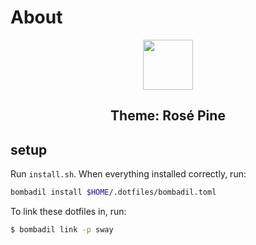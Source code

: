 # About
<p align="center">
  <a href="https://rosepinetheme.com"><img src="https://raw.githubusercontent.com/rose-pine/rose-pine-theme/main/assets/icon.png" width="80" /></a>
  <h2 align="center">Theme: Rosé Pine</h2>
</p>

## setup
Run `install.sh`.
When everything installed correctly, run:
```bash
bombadil install $HOME/.dotfiles/bombadil.toml
```

To link these dotfiles in, run:
```bash
$ bombadil link -p sway
```
